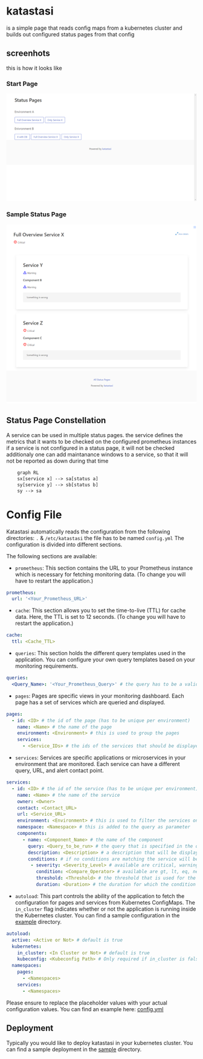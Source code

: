 # katastasi

is a simple page that reads config maps from a kubernetes cluster and builds out configured status pages from that config

## screenhots
this is how it looks like
### Start Page
![start-page](./screenshots/e2e/start-page.png)

### Sample Status Page
![sample-status-page](./screenshots/e2e/failing-status-page.png)

## Status Page Constellation
A service can be used in multiple status pages.
the service defines the metrics that it wants to be checked on the configured prometheus instances
if a service is not configured in a status page, it will not be checked
additionaly one can add maintanance windows to a service, so that it will not be reported as down during that time
````mermaid
    graph RL
    sx[service x] --> sa[status a]
    sy[service y] --> sb[status b]
    sy --> sa
````


# Config File
Katastasi automatically reads the configuration from the following directories: `.` & `/etc/katastasi` the file has to be named `config.yml` The configuration is divided into different sections. 

The following sections are available:

- `prometheus`: This section contains the URL to your Prometheus instance which is necessary for fetching monitoring data. (To change you will have to restart the application.)

```YAML
prometheus:
  url: '<Your_Prometheus_URL>'
```

- `cache`: This section allows you to set the time-to-live (TTL) for cache data. Here, the TTL is set to 12 seconds. (To change you will have to restart the application.)

```YAML
cache:
  ttl: <Cache_TTL>
```


- `queries`: This section holds the different query templates used in the application. You can configure your own query templates based on your monitoring requirements.

```YAML
queries: 
  <Query_Name>: '<Your_Prometheus_Query>' # the query has to be a valid prometheus query and can contain placeholders
```

- `pages`: Pages are specific views in your monitoring dashboard. Each page has a set of services which are queried and displayed.

```YAML
pages:
  - id: <ID> # the id of the page (has to be unique per environment)
    name: <Name> # the name of the page 
    environment: <Environment> # this is used to group the pages
    services:
      - <Service_IDs> # the ids of the services that should be displayed on the page (they are automatically filtered by the environment)
```


- `services`: Services are specific applications or microservices in your environment that are monitored. Each service can have a different query, URL, and alert contact point.

```YAML
services:
  - id: <ID> # the id of the service (has to be unique per environment)
    name: <Name> # the name of the service
    owner: <Owner>
    contact: <Contact_URL>
    url: <Service_URL>
    environment: <Environment> # this is used to filter the services on the status page
    namespace: <Namespace> # this is added to the query as parameter
    components:
      - name: <Component_Name> # the name of the component
        query: <Query_to_be_run> # the query that is specified in the queries section
        description: <Description> # a description that will be displayed on the status page
        conditions: # if no conditions are matching the service will be marked as healthy
         - severity: <Severity_Level> # available are critical, warning, info
           condition: <Compare_Operator> # available are gt, lt, eq, ne, ge, le
           threshold: <Threshold> # the threshold that is used for the comparison
           duration: <Duration> # the duration for which the condition has to be true 
```

- `autoload`: This part controls the ability of the application to fetch the configuration for pages and services from Kubernetes ConfigMaps. The `in_cluster` flag indicates whether or not the application is running inside the Kubernetes cluster. You can find a sample configuration in the [example](./sample/config-config.yml) directory.

```YAML
autoload:
  active: <Active or Not> # default is true
  kubernetes:
    in_cluster: <In Cluster or Not> # default is true
    kubeconfig: <Kubeconfig Path> # Only required if in_cluster is false
  namespaces:
    pages:
      - <Namespaces>
    services:
      - <Namespaces>
```

Please ensure to replace the placeholder values with your actual configuration values. You can find an example here: [config.yml](./config.yaml)

## Deployment
Typically you would like to deploy katastasi in your kubernetes cluster. You can find a sample deployment in the [sample](./sample) directory.